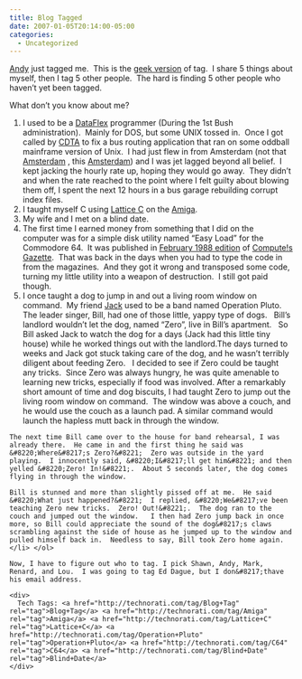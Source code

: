 ```yaml
---
title: Blog Tagged
date: 2007-01-05T20:14:00-05:00
categories:
  - Uncategorized
---
```

[Andy](http://www.andybeaulieu.com/Home/tabid/67/EntryID/61/Default.aspx) just tagged me.  This is the [geek version](http://www.soloseo.com/blog-tag-tree.html) of tag.  I share 5 things about myself, then I tag 5 other people.  The hard is finding 5 other people who haven&#8217;t yet been tagged.

What don&#8217;t you know about me?

  1. I used to be a [DataFlex](http://www.dataaccess.com/normal.asp?pageid=712) programmer (During the 1st Bush administration).  Mainly for DOS, but some UNIX tossed in.  Once I got called by [CDTA](http://www.cdta.org/) to fix a bus routing application that ran on some oddball mainframe version of Unix.  I had just flew in from Amsterdam (not that [Amsterdam](http://en.wikipedia.org/wiki/Amsterdam_%28NY%29) , this [Amsterdam](http://en.wikipedia.org/wiki/Amsterdam)) and I was jet lagged beyond all belief.  I kept jacking the hourly rate up, hoping they would go away.  They didn&#8217;t and when the rate reached to the point where I felt guilty about blowing them off, I spent the next 12 hours in a bus garage rebuilding corrupt index files.
  2. I taught myself C using [Lattice C](http://www.answers.com/topic/lattice-c) on the [Amiga](http://en.wikipedia.org/wiki/Amiga).
  3. My wife and I met on a blind date.
  4. The first time I earned money from something that I did on the computer was for a simple disk utility named &#8220;Easy Load&#8221; for the Commodore 64.  It was published in <a href="http://www.atarimagazines.com/compute/gazette/" data-wplink-edit="true">February 1988 edition</a> of [Compute!s Gazette](http://www.answers.com/topic/compute-s-gazette).  That was back in the days when you had to type the code in from the magazines.  And they got it wrong and transposed some code, turning my little utility into a weapon of destruction.  I still got paid though.
  5. I once taught a dog to jump in and out a living room window on command.  My friend [Jack](http://www.arctheband.com/) used to be a band named Operation Pluto.  The leader singer, Bill, had one of those little, yappy type of dogs.   Bill&#8217;s landlord wouldn&#8217;t let the dog, named &#8220;Zero&#8221;, live in Bill&#8217;s apartment.   So Bill asked Jack to watch the dog for a days (Jack had this little tiny house) while he worked things out with the landlord.The days turned to weeks and Jack got stuck taking care of the dog, and he wasn&#8217;t terribly diligent about feeding Zero.   I decided to see if Zero could be taught any tricks.  Since Zero was always hungry, he was quite amenable to learning new tricks, especially if food was involved. 
    After a remarkably short amount of time and dog biscuits, I had taught Zero to jump out the living room window on command.  The window was above a couch, and he would use the couch as a launch pad. A similar command would launch the hapless mutt back in through the window.
    
    The next time Bill came over to the house for band rehearsal, I was already there.  He came in and the first thing he said was &#8220;Where&#8217;s Zero?&#8221;  Zero was outside in the yard playing.  I innocently said, &#8220;I&#8217;ll get him&#8221; and then yelled &#8220;Zero! In!&#8221;.  About 5 seconds later, the dog comes flying in through the window.
    
    Bill is stunned and more than slightly pissed off at me.  He said &#8220;What just happened?&#8221;  I replied, &#8220;We&#8217;ve been teaching Zero new tricks.  Zero! Out!&#8221;.  The dog ran to the couch and jumped out the window.   I then had Zero jump back in once more, so Bill could appreciate the sound of the dog&#8217;s claws scrambling against the side of house as he jumped up to the window and pulled himself back in.  Needless to say, Bill took Zero home again.</li> </ol> 
    
    Now, I have to figure out who to tag. I pick Shawn, Andy, Mark, Renard, and Lou.  I was going to tag Ed Dague, but I don&#8217;thave his email address.
    
    <div>
      Tech Tags: <a href="http://technorati.com/tag/Blog+Tag" rel="tag">Blog+Tag</a> <a href="http://technorati.com/tag/Amiga" rel="tag">Amiga</a> <a href="http://technorati.com/tag/Lattice+C" rel="tag">Lattice+C</a> <a href="http://technorati.com/tag/Operation+Pluto" rel="tag">Operation+Pluto</a> <a href="http://technorati.com/tag/C64" rel="tag">C64</a> <a href="http://technorati.com/tag/Blind+Date" rel="tag">Blind+Date</a>
    </div>
